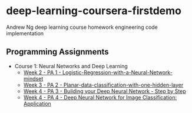 # deep-learning-coursera-firstdemo
Andrew Ng deep learning course homework engineering code implementation 
## Programming Assignments

- Course 1: Neural Networks and Deep Learning
  - [Week 2 - PA 1 - Logistic-Regression-with-a-Neural-Network-mindset](https://github.com/osilence/deep-learning-coursera-firstdemo/tree/master/Neural%20Networks%20and%20Deep%20Learning/Logistic%20Regression%20with%20a%20Neural%20Network%20mindset)
  - [Week 3 - PA 2 - Planar-data-classification-with-one-hidden-layer](https://github.com/osilence/deep-learning-coursera-firstdemo/tree/master/Neural%20Networks%20and%20Deep%20Learning/Planar%20data%20classification%20with%20one%20hidden%20layer)
  - [Week 4 - PA 3 - Building your Deep Neural Network - Step by Step](https://github.com/osilence/deep-learning-coursera-firstdemo/tree/master/Neural%20Networks%20and%20Deep%20Learning/Building%20your%20Deep%20Neural%20Network%20Step%20by%20Step)
  - [Week 4 - PA 4 - Deep Neural Network for Image Classification: Application](https://github.com/osilence/deep-learning-coursera-firstdemo/tree/master/Neural%20Networks%20and%20Deep%20Learning/Deep%20Neural%20Network%20-%20Application)